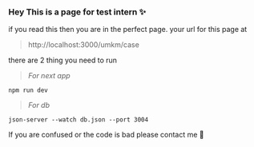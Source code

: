 ### Hey This is a page for test intern :sparkles:

if you read this then you are in the perfect page.
your url for this page at
> http://localhost:3000/umkm/case

there are 2 thing you need to run
> *For next app*
```
npm run dev
```

> *For db*
```
json-server --watch db.json --port 3004
```
If you are confused or the code is bad please contact me :construction:
